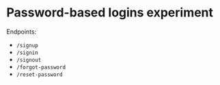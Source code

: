 # Password-based logins experiment

Endpoints:

- `/signup`
- `/signin`
- `/signout`
- `/forgot-password`
- `/reset-password`
